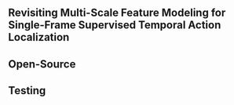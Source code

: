 ## Revisiting Multi-Scale Feature Modeling for Single-Frame Supervised Temporal Action Localization

## Open-Source

## Testing


